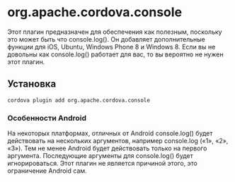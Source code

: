 <!---
    Licensed to the Apache Software Foundation (ASF) under one
    or more contributor license agreements.  See the NOTICE file
    distributed with this work for additional information
    regarding copyright ownership.  The ASF licenses this file
    to you under the Apache License, Version 2.0 (the
    "License"); you may not use this file except in compliance
    with the License.  You may obtain a copy of the License at

      http://www.apache.org/licenses/LICENSE-2.0

    Unless required by applicable law or agreed to in writing,
    software distributed under the License is distributed on an
    "AS IS" BASIS, WITHOUT WARRANTIES OR CONDITIONS OF ANY
    KIND, either express or implied.  See the License for the
    specific language governing permissions and limitations
    under the License.
-->

# org.apache.cordova.console

Этот плагин предназначен для обеспечения как полезным, поскольку это может быть что console.log(). Он добавляет дополнительные функции для iOS, Ubuntu, Windows Phone 8 и Windows 8. Если вы не довольны как console.log() работает для вас, то вы вероятно не нужен этот плагин.

## Установка

    cordova plugin add org.apache.cordova.console
    

### Особенности Android

На некоторых платформах, отличных от Android console.log() будет действовать на нескольких аргументов, например console.log («1», «2», «3»). Тем не менее Android будет действовать только на первого аргумента. Последующие аргументы для console.log() будет игнорироваться. Этот плагин не является причиной этого, это ограничение Android сам.
